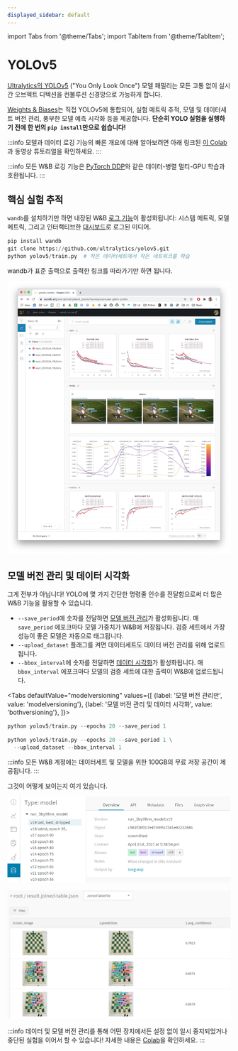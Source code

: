 ```yaml
---
displayed_sidebar: default
---
```

import Tabs from '@theme/Tabs';
import TabItem from '@theme/TabItem';

# YOLOv5

[Ultralytics의 YOLOv5](https://ultralytics.com/yolov5) ("You Only Look Once") 모델 패밀리는 모든 고통 없이 실시간 오브젝트 디텍션을 컨볼루션 신경망으로 가능하게 합니다.

[Weights & Biases](http://wandb.com)는 직접 YOLOv5에 통합되어, 실험 메트릭 추적, 모델 및 데이터세트 버전 관리, 풍부한 모델 예측 시각화 등을 제공합니다. **단순히 YOLO 실험을 실행하기 전에 한 번의 `pip install`만으로 쉽습니다!**

:::info
모델과 데이터 로깅 기능의 빠른 개요에 대해 알아보려면 아래 링크된 [이 Colab](https://wandb.me/yolo-colab)과 동영상 튜토리얼을 확인하세요.
:::

:::info
모든 W&B 로깅 기능은 [PyTorch DDP](https://pytorch.org/tutorials/intermediate/ddp_tutorial.html)와 같은 데이터-병렬 멀티-GPU 학습과 호환됩니다.
:::

## 핵심 실험 추적

`wandb`를 설치하기만 하면 내장된 W&B [로그 기능](../track/log/intro.md)이 활성화됩니다: 시스템 메트릭, 모델 메트릭, 그리고 인터랙티브한 [대시보드](../track/app.md)로 로그된 미디어.

```python
pip install wandb
git clone https://github.com/ultralytics/yolov5.git
python yolov5/train.py  # 작은 데이터세트에서 작은 네트워크를 학습
```

wandb가 표준 출력으로 출력한 링크를 따라가기만 하면 됩니다.

![모든 이 차트들과 더 많은 것!](/images/integrations/yolov5_experiment_tracking.png)

## 모델 버전 관리 및 데이터 시각화

그게 전부가 아닙니다! YOLO에 몇 가지 간단한 명령줄 인수를 전달함으로써 더 많은 W&B 기능을 활용할 수 있습니다.

* `--save_period`에 숫자를 전달하면 [모델 버전 관리](../model_registry/intro.md)가 활성화됩니다. 매 `save_period` 에포크마다 모델 가중치가 W&B에 저장됩니다. 검증 세트에서 가장 성능이 좋은 모델은 자동으로 태그됩니다.
* `--upload_dataset` 플래그를 켜면 데이터세트도 데이터 버전 관리를 위해 업로드됩니다.
* `--bbox_interval`에 숫자를 전달하면 [데이터 시각화](../intro.md)가 활성화됩니다. 매 `bbox_interval` 에포크마다 모델의 검증 세트에 대한 출력이 W&B에 업로드됩니다.

<Tabs
  defaultValue="modelversioning"
  values={[
    {label: '모델 버전 관리만', value: 'modelversioning'},
    {label: '모델 버전 관리 및 데이터 시각화', value: 'bothversioning'},
  ]}>
  <TabItem value="modelversioning">

```python
python yolov5/train.py --epochs 20 --save_period 1
```

  </TabItem>
  <TabItem value="bothversioning">

```python
python yolov5/train.py --epochs 20 --save_period 1 \
  --upload_dataset --bbox_interval 1
```

  </TabItem>
</Tabs>

:::info
모든 W&B 계정에는 데이터세트 및 모델을 위한 100GB의 무료 저장 공간이 제공됩니다.
:::

그것이 어떻게 보이는지 여기 있습니다.

![모델 버전 관리: 최신 및 최고 버전의 모델이 식별됩니다.](/images/integrations/yolov5_model_versioning.png)

![데이터 시각화: 입력 이미지와 모델의 출력 및 예시별 메트릭을 비교합니다.](/images/integrations/yolov5_data_visualization.png)

:::info
데이터 및 모델 버전 관리를 통해 어떤 장치에서든 설정 없이 일시 중지되었거나 중단된 실험을 이어서 할 수 있습니다! 자세한 내용은 [Colab](https://wandb.me/yolo-colab)을 확인하세요.
:::